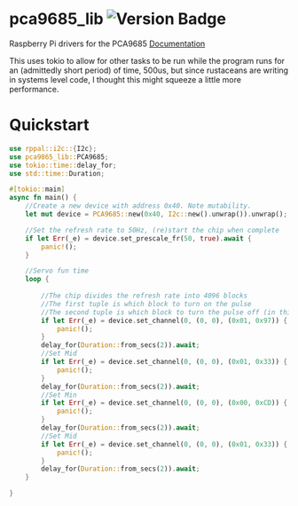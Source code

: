 # pca9685_lib ![Version Badge](https://img.shields.io/crates/v/pca9685_lib?style=for-the-badge)
Raspberry Pi drivers for the PCA9685
[Documentation](https://team3487-redpriderobotics.github.io/pca9685_lib/pca9685_lib/)

This uses tokio to allow for other tasks to be run while the program runs for an (admittedly short period)
of time, 500us, but since rustaceans are writing in systems level code, I thought this might squeeze a little 
more performance. 

# Quickstart 
```rust
use rppal::i2c::{I2c};
use pca9865_lib::PCA9685;
use tokio::time::delay_for;
use std::time::Duration;

#[tokio::main]
async fn main() {
    //Create a new device with address 0x40. Note mutability.
    let mut device = PCA9685::new(0x40, I2c::new().unwrap()).unwrap();

    //Set the refresh rate to 50Hz, (re)start the chip when complete
    if let Err(_e) = device.set_prescale_fr(50, true).await {
        panic!();
    }

    //Servo fun time
    loop {
        
        //The chip divides the refresh rate into 4096 blocks
        //The first tuple is which block to turn on the pulse
        //The second tuple is which block to turn the pulse off (in this case ~two milliseconds after);
        if let Err(_e) = device.set_channel(0, (0, 0), (0x01, 0x97)) {
            panic!();
        }
        delay_for(Duration::from_secs(2)).await;
        //Set Mid
        if let Err(_e) = device.set_channel(0, (0, 0), (0x01, 0x33)) {
            panic!();
        }
        delay_for(Duration::from_secs(2)).await;
        //Set Min
        if let Err(_e) = device.set_channel(0, (0, 0), (0x00, 0xCD)) {
            panic!();
        }
        delay_for(Duration::from_secs(2)).await;
        //Set Mid
        if let Err(_e) = device.set_channel(0, (0, 0), (0x01, 0x33)) {
            panic!();
        }
        delay_for(Duration::from_secs(2)).await;
    }

}

```
